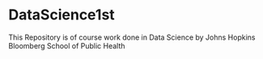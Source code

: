 DataScience1st
==============

This Repository is of course work done in Data Science by Johns Hopkins Bloomberg School of Public Health
